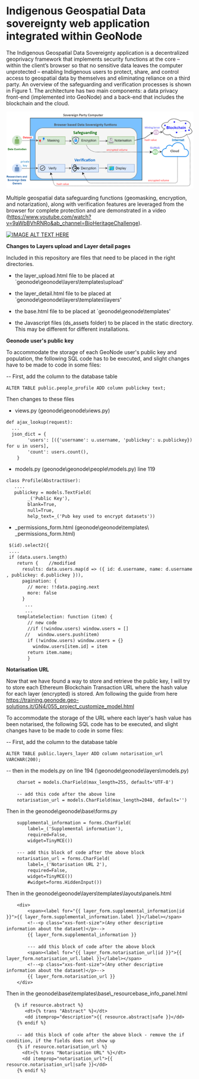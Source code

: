 # Indigenous Geospatial Data sovereignty web application integrated within GeoNode

The Indigenous Geospatial Data Sovereignty application is a decentralized geoprivacy framework that implements security functions at the core – within the client’s browser so that no sensitive data leaves the computer unprotected – enabling Indigenous users to protect, share, and control access to geospatial data by themselves and eliminating reliance on a third party. An overview of the safeguarding and verification processes is shown in Figure 1. The architecture has two main components: a data privacy front-end (implemented into GeoNode) and a back-end that includes the blockchain and the cloud. 

![alt text](https://github.com/sharmapn/geonode_datasovereignty/blob/main/Methodology_IGDS_Geonode7.drawio.png)

Multiple geospatial data safeguarding functions (geomasking, encryption, and notarization), along with verification features are leveraged from the browser for complete protection and are demonstrated in a video (https://www.youtube.com/watch?v=9aWbBVhRNRo&ab_channel=BioHeritageChallenge).

[![IMAGE ALT TEXT HERE](https://img.youtube.com/vi/9aWbBVhRNRo/0.jpg)](https://www.youtube.com/watch?v=9aWbBVhRNRo)


**Changes to Layers upload and Layer detail pages**

Included in this repository are files that need to be placed in the right directories.

- the layer_upload.html file to be placed at `geonode\geonode\layers\templates\upload\'

- the layer_detail.html file to be placed at `geonode\geonode\layers\templates\layers\'

- the base.html file to be placed at `geonode\geonode\templates\'

- the Javascript files (ds_assets folder) to be placed in the static directory. This may be different for different installations.

**Geonode user's public key**

To accommodate the storage of each GeoNode user's public key and population, the following SQL code has to be executed, and slight changes have to be made to code in some files:

-- First, add the column to the database table
```
ALTER TABLE public.people_profile ADD column publickey text;
```

Then changes to these files
- views.py (geonode\geonode\views.py)
```
def ajax_lookup(request):
  ...
  json_dict = {
        'users': [({'username': u.username, 'publickey': u.publickey}) for u in users],
        'count': users.count(),
    }
```

- models.py (geonode\geonode\people\models.py)  line 119
```
class Profile(AbstractUser):
   ....
   publickey = models.TextField(
        _('Public Key'),        
        blank=True,
        null=True,
        help_text=_('Pub key used to encrypt datasets'))   
```

- _permissions_form.html (geonode\geonode\templates\ _permissions_form.html)
```
 $(id).select2({
 ....
 if (data.users.length)
    return {    //modified
      results: data.users.map(d => ({ id: d.username, name: d.username , publickey: d.publickey })),
      pagination: {
        // more: !!data.paging.next
        more: false
      }
       ...
       ...
	templateSelection: function (item) { 
	    // new code 
	    //if (!window.users) window.users = []
	   //   window.users.push(item)
	    if (!window.users) window.users = {}
	      window.users[item.id] = item
	    return item.name; 
	    }
```

**Notarisation URL**

Now that we have found a way to store and retrieve the public key, I will try to store each Ethereum Blockchain Transaction URL where the hash value for each layer (encrypted) is stored.
Am following the guide from here https://training.geonode.geo-solutions.it/GN4/055_project_customize_model.html

To accommodate the storage of the URL where each layer's hash value has been notarised, the following SQL code has to be executed, and slight changes have to be made to code in some files:

-- First, add the column to the database table

```
ALTER TABLE public.layers_layer ADD column notarisation_url VARCHAR(200);
```

-- then in the models.py on line 194 (\geonode\geonode\layers\models.py)
```
    charset = models.CharField(max_length=255, default='UTF-8')

    -- add this code after the above line
    notarisation_url = models.CharField(max_length=2048, default='') 
```

Then in the geonode\geonode\base\forms.py
```
    supplemental_information = forms.CharField(
        label=_('Supplemental information'),
        required=False,
        widget=TinyMCE())
    
    --- add this block of code after the above block
    notarisation_url = forms.CharField(
        label=_('Notarisation URL 2'),
        required=False,
        widget=TinyMCE())
        #widget=forms.HiddenInput())
```

Then in the geonode\geonode\layers\templates\layouts\panels.html 
```
	<div>
	    <span><label for="{{ layer_form.supplemental_information|id }}">{{ layer_form.supplemental_information.label }}</label></span>
	    <!--<p class="xxs-font-size">(Any other descriptive information about the dataset)</p>-->
	    {{ layer_form.supplemental_information }}

	    --- add this block of code after the above block
	    <span><label for="{{ layer_form.notarisation_url|id }}">{{ layer_form.notarisation_url.label }}</label></span>
	    <!--<p class="xxs-font-size">(Any other descriptive information about the dataset)</p>-->
	    {{ layer_form.notarisation_url }}
	</div>
```

Then in the geonode\base\templates\base\\_resourcebase_info_panel.html
```
   {% if resource.abstract %}
       <dt>{% trans "Abstract" %}</dt>
       <dd itemprop="description">{{ resource.abstract|safe }}</dd>
    {% endif %}

    -- add this block of code after the above block - remove the if condition, if the fields does not show up
    {% if resource.notarisation_url %}
      <dt>{% trans "Notarisation URL" %}</dt>
      <dd itemprop="notarisation_url">{{ resource.notarisation_url|safe }}</dd>
    {% endif %}
```

